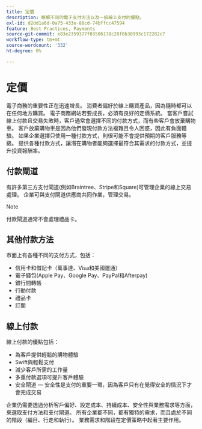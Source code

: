 ```yaml
---
title: 定價
description: 瞭解不同的電子支付方法以及一般線上支付的優點。
exl-id: d2dd1a6d-0a75-433e-88cd-74bffcc47594
feature: Best Practices, Payments
source-git-commit: e83e2359377f03506178c28f8b30993c172282c7
workflow-type: tm+mt
source-wordcount: '332'
ht-degree: 0%

---
```


# 定價

電子商務的重要性正在迅速增長。 消費者偏好於線上購買產品，因為隨時都可以在任何地方購買。 電子商務網站若要成長，必須有良好的定價系統。 當客戶嘗試線上付款且交易失敗時，客戶通常會選擇不同的付款方式，而有些客戶會放棄購物車。 客戶放棄購物車是因為他們發現付款方法複雜且令人困惑，因此有負面體驗。 如果企業選擇只使用一種付款方式，則很可能不會提供預期的客戶服務等級。 提供各種付款方式，讓潛在購物者能夠選擇最符合其需求的付款方式，並提升投資報酬率。

## 付款閘道

有許多第三方支付閘道(例如Braintree、Stripe和Square)可管理企業的線上交易處理。 企業可與支付閘道供應商共同作業，管理交易。

>[!NOTE]
>
>付款閘道通常不會處理禮品卡。

## 其他付款方法

市面上有各種不同的支付方式，包括：

- 信用卡和借記卡（萬事達、Visa和美國運通）
- 電子錢包(Apple Pay、Google Pay、PayPal和Afterpay)
- 銀行間轉帳
- 行動付款
- 禮品卡
- 訂閱

## 線上付款

線上付款的優點包括：

- 為客戶提供輕鬆的購物體驗
- Swift與輕鬆支付
- 減少客戶所需的工作量
- 多重付款選項可提升客戶體驗
- 安全閘道 — 安全性是支付的重要一環，因為客戶只有在覺得安全的情況下才會完成交易

企業仍需要透過分析客戶偏好、設定成本、持續成本、安全性與業務需求等方面，來選取支付方法和支付閘道。 所有企業都不同，都有獨特的需求，而且處於不同的階段（編目、行走和執行）。 業務需求和階段在定價策略中起著主要作用。

